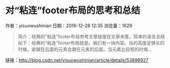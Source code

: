 # 对“粘连”footer布局的思考和总结
作者：yisuowushinian
日期：2016-12-28 12:35
浏览量：1629
> 简介：经典的"粘连"footer布局参考文章链接在文章末尾，简单的语言总结如下：经典的“粘连”footer布局就是。我们有一块内容。当的高度足够长的时候，紧跟在后面的元素会跟在元素的后面。当元素比较短的时候...

 链接：http://blog.csdn.net/yisuowushinian/article/details/53898927

